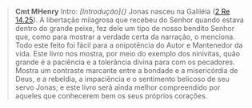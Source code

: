 
> **Cmt MHenry** Intro: *[Introdução]{}* Jonas nasceu na Galiléia ([2 Re 14.25](../12A-2Rs/14.md#25)). A libertação milagrosa que recebeu do Senhor quando estava dentro do grande peixe, fez dele um tipo de nosso bendito Senhor que, como para mostrar a verdade certa da narração, o menciona. Todo este feito foi fácil para a onipotência do Autor e Mantenedor da vida. Este livro nos mostra, por meio do exemplo dos ninivitas, quão grande é a paciência e a tolerância divina para com os pecadores. Mostra um contraste marcante entre a bondade e a misericórdia de Deus, e a rebeldia, a impaciência e o sentimento belicoso de seu servo Jonas; e este livro será ainda melhor compreendido por aqueles que conhecerem bem os seus próprios corações.
